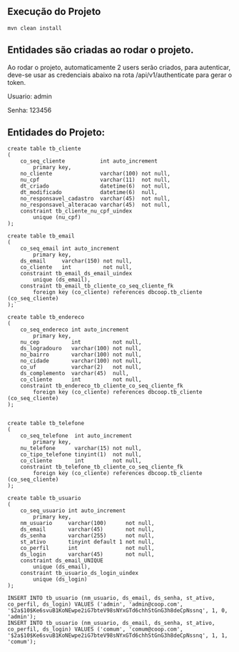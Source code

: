 ## Execução do Projeto

```mvn clean install```

## Entidades são criadas ao rodar o projeto.

Ao rodar o projeto, automaticamente 2 users serão criados, para autenticar, deve-se usar as credenciais abaixo na rota /api/v1/authenticate para gerar o token.

Usuario: admin

Senha: 123456

## Entidades do Projeto:
```
create table tb_cliente
(
    co_seq_cliente           int auto_increment
        primary key,
    no_cliente               varchar(100) not null,
    nu_cpf                   varchar(11)  not null,
    dt_criado                datetime(6)  not null,
    dt_modificado            datetime(6)  null,
    no_responsavel_cadastro  varchar(45)  not null,
    no_responsavel_alteracao varchar(45)  not null,
    constraint tb_cliente_nu_cpf_uindex
        unique (nu_cpf)
);

create table tb_email
(
    co_seq_email int auto_increment
        primary key,
    ds_email     varchar(150) not null,
    co_cliente   int          not null,
    constraint tb_email_ds_email_uindex
        unique (ds_email),
    constraint tb_email_tb_cliente_co_seq_cliente_fk
        foreign key (co_cliente) references dbcoop.tb_cliente (co_seq_cliente)
);`

create table tb_endereco
(
    co_seq_endereco int auto_increment
        primary key,
    nu_cep          int          not null,
    ds_logradouro   varchar(100) not null,
    no_bairro       varchar(100) not null,
    no_cidade       varchar(100) not null,
    co_uf           varchar(2)   not null,
    ds_complemento  varchar(45)  null,
    co_cliente      int          not null,
    constraint tb_endereco_tb_cliente_co_seq_cliente_fk
        foreign key (co_cliente) references dbcoop.tb_cliente (co_seq_cliente)
);


create table tb_telefone
(
    co_seq_telefone  int auto_increment
        primary key,
    nu_telefone      varchar(15) not null,
    co_tipo_telefone tinyint(1)  not null,
    co_cliente       int         not null,
    constraint tb_telefone_tb_cliente_co_seq_cliente_fk
        foreign key (co_cliente) references dbcoop.tb_cliente (co_seq_cliente)
);

create table tb_usuario
(
    co_seq_usuario int auto_increment
        primary key,
    nm_usuario     varchar(100)      not null,
    ds_email       varchar(45)       not null,
    ds_senha       varchar(255)      not null,
    st_ativo       tinyint default 1 not null,
    co_perfil      int               not null,
    ds_login       varchar(45)       not null,
    constraint ds_email_UNIQUE
        unique (ds_email),
    constraint tb_usuario_ds_login_uindex
        unique (ds_login)
);

INSERT INTO tb_usuario (nm_usuario, ds_email, ds_senha, st_ativo, co_perfil, ds_login) VALUES ('admin', 'admin@coop.com', '$2a$10$Ke6svuB1KoNEwpe2iG7bteV98sNYxGTd6chhStGnG3h8deCpNssnq', 1, 0, 'admin');
INSERT INTO tb_usuario (nm_usuario, ds_email, ds_senha, st_ativo, co_perfil, ds_login) VALUES ('comum', 'comum@coop.com', '$2a$10$Ke6svuB1KoNEwpe2iG7bteV98sNYxGTd6chhStGnG3h8deCpNssnq', 1, 1, 'comum');

```


